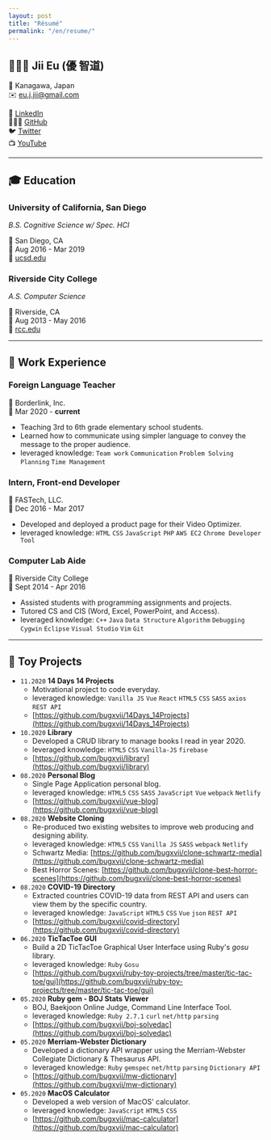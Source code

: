 ```yaml
---
layout: post
title: "Résumé"
permalink: "/en/resume/"
---
```


## 👨🏻‍💻 **Jii Eu (優 智道)**

📍 Kanagawa, Japan <br />
✉️  eu.j.jii@gmail.com <br />

 💼  [LinkedIn](https://www.linkedin.com/in/eujii/) <br />
 👨🏻‍💻  [GitHub](https://github.com/imeubug)  <br />
 🐦  [Twitter](https://twitter.com/imeubug) <br />
 📺  [YouTube](https://www.youtube.com/channel/UCzDdw85J6F6Kt_SPBUBffog)

---

## 🎓 Education

### University of California, San Diego

 *B.S. Cognitive Science w/ Spec. HCI*

📍  San Diego, CA  <br />
📅  Aug 2016 - Mar 2019 <br />
🔗  [ucsd.edu](https://ucsd.edu)

### Riverside City College

 *A.S. Computer Science*

📍 Riverside, CA <br />
📅  Aug 2013 - May 2016 <br />
🔗  [rcc.edu](http://www.rcc.edu)

---

## 💼 Work Experience

### Foreign Language Teacher

🏢  Borderlink, Inc. <br />
📅  Mar 2020 - **current**

- Teaching 3rd to 6th grade elementary school students.
- Learned how to communicate using simpler language to convey the message to the proper audience.
- leveraged knowledge: `Team work` `Communication` `Problem Solving` `Planning` `Time Management`

### Intern, Front-end Developer

🏢  FASTech, LLC. <br />
📅  Dec 2016 - Mar 2017

- Developed and deployed a product page for their Video Optimizer.
- leveraged knowledge:  `HTML` `CSS` `JavaScript` `PHP` `AWS EC2` `Chrome Developer Tool`

### Computer Lab Aide

🏢  Riverside City College <br />
📅  Sept 2014 - Apr 2016

- Assisted students with programming assignments and projects.
- Tutored CS and CIS (Word, Excel, PowerPoint, and Access).
- leveraged knowledge: `C++` `Java` `Data Structure` `Algorithm` `Debugging` `Cygwin` `Eclipse` `Visual Studio` `Vim` `Git`

---

## 🧸 Toy Projects

- `11.2020`  **14 Days 14 Projects**
    - Motivational project to code everyday.
    - leveraged knowledge: `Vanilla JS` `Vue` `React` `HTML5` `CSS` `SASS` `axios` `REST API`
    - [https://github.com/bugxvii/14Days_14Projects](https://github.com/bugxvii/14Days_14Projects)
- `10.2020`  **Library**
    - Developed a CRUD library to manage books I read in year 2020.
    - leveraged knowledge: `HTML5` `CSS`  `Vanilla-JS` `firebase`
    - [https://github.com/bugxvii/library](https://github.com/bugxvii/library)
- `08.2020`  **Personal Blog**
    - Single Page Application personal blog.
    - leveraged knowledge: `HTML5` `CSS` `SASS` `JavaScript` `Vue` `webpack` `Netlify`
    - [https://github.com/bugxvii/vue-blog](https://github.com/bugxvii/vue-blog)
- `08.2020`  **Website Cloning**
    - Re-produced two existing websites to improve web producing and designing ability.
    - leveraged knowledge: `HTML5` `CSS` `Vanilla JS` `SASS` `webpack` `Netlify`
    - Schwartz Media: [https://github.com/bugxvii/clone-schwartz-media](https://github.com/bugxvii/clone-schwartz-media)
    - Best Horror Scenes: [https://github.com/bugxvii/clone-best-horror-scenes](https://github.com/bugxvii/clone-best-horror-scenes)
- `08.2020`  **COVID-19 Directory**
    - Extracted countries COVID-19 data from REST API and users can view them by the specific country.
    - leveraged knowledge: `JavaScript` `HTML5` `CSS` `Vue` `json` `REST API`
    - [https://github.com/bugxvii/covid-directory](https://github.com/bugxvii/covid-directory)
- `06.2020`  **TicTacToe GUI**
    - Build a 2D TicTacToe Graphical User Interface using Ruby's *gosu* library.
    - leveraged knowledge: `Ruby` `Gosu`
    - [https://github.com/bugxvii/ruby-toy-projects/tree/master/tic-tac-toe/gui](https://github.com/bugxvii/ruby-toy-projects/tree/master/tic-tac-toe/gui)
- `05.2020`  **Ruby gem - BOJ Stats Viewer**
    - BOJ, Baekjoon Online Judge, Command Line Interface Tool.
    - leveraged knowledge: `Ruby 2.7.1` `curl` `net/http` `parsing`
    - [https://github.com/bugxvii/boj-solvedac](https://github.com/bugxvii/boj-solvedac)
- `05.2020`  **Merriam-Webster Dictionary**
    - Developed a dictionary API wrapper using the Merriam-Webster Collegiate Dictionary & Thesaurus API.
    - leveraged knowledge: `Ruby` `gemspec` `net/http` `parsing` `Dictionary API`
    - [https://github.com/bugxvii/mw-dictionary](https://github.com/bugxvii/mw-dictionary)
- `05.2020`  **MacOS Calculator**
    - Developed a web version of MacOS' calculator.
    - leveraged knowledge: `JavaScript` `HTML5` `CSS`
    - [https://github.com/bugxvii/mac-calculator](https://github.com/bugxvii/mac-calculator)